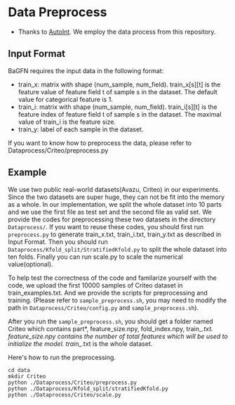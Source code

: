 # Data Preprocess

- Thanks to [AutoInt](https://github.com/DeepGraphLearning/RecommenderSystems/tree/master/featureRec). 
  We employ the data process from this repository.

## Input Format

BaGFN requires the input data in the following format:

- train_x: matrix with shape (num_sample, num_field). 
  train_x[s][t] is the feature value of feature field t of sample s in the dataset. 
  The default value for categorical feature is 1.
- train_i: matrix with shape (num_sample, num_field). 
  train_i[s][t] is the feature index of feature field t of sample s in the dataset. 
  The maximal value of train_i is the feature size.
- train_y: label of each sample in the dataset.

If you want to know how to preprocess the data, please refer to Dataprocess/Criteo/preprocess.py

## Example

We use two public real-world datasets(Avazu, Criteo) in our experiments. 
Since the two datasets are super huge, they can not be fit into the memory as a whole. 
In our implementation, we split the whole dataset into 10 parts and 
we use the first file as test set and the second file as valid set. 
We provide the codes for preprocessing these two datasets in the directory `Dataprocess/`. 
If you want to reuse these codes, you should first run `preprocess.py` to generate
train_x.txt, train_i.txt, train_y.txt as described in Input Format. 
Then you should run `Dataprocess/Kfold_split/StratifiedKfold.py` to split the whole dataset into ten folds. 
Finally you can run scale.py to scale the numerical value(optional).

To help test the correctness of the code and familarize yourself with the code, 
we upload the first 10000 samples of Criteo dataset in train_examples.txt. 
And we provide the scripts for preprocessing and training. 
(Please refer to `sample_preprocess.sh`, 
you may need to modify the path in `Dataprocess/Criteo/config.py` and `sample_preprocess.sh`).

After you run the `sample_preprocess.sh`, 
you should get a folder named Criteo which contains part*, feature_size.npy, fold_index.npy, train_*.txt. 
feature_size.npy contains the number of total features which will be used to initialize the model. 
train_*.txt is the whole dataset.

Here's how to run the preprocessing.

```shell
cd data
mkdir Criteo
python ./Dataprocess/Criteo/preprocess.py
python ./Dataprocess/Kfold_split/stratifiedKfold.py
python ./Dataprocess/Criteo/scale.py
```